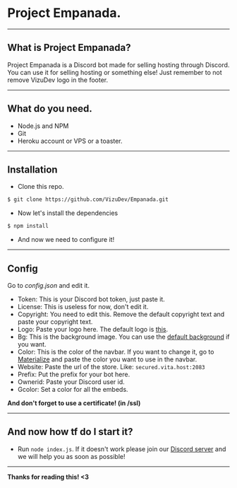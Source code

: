 # Project Empanada.

----
## What is Project Empanada?

Project Empanada is a Discord bot made for selling hosting through Discord. You can use it for selling hosting or something else! Just remember to not remove VizuDev logo in the footer.

----
## What do you need.

* Node.js and NPM
* Git
* Heroku account or VPS or a toaster.

----
## Installation
* Clone this repo.

```bash
$ git clone https://github.com/VizuDev/Empanada.git
```

* Now let's install the dependencies

```bash
$ npm install
```

* And now we need to configure it!

----
## Config
Go to *config.json* and edit it.

* Token: This is your Discord bot token, just paste it.
* License: This is useless for now, don't edit it.
* Copyright: You need to edit this. Remove the default copyright text and paste your copyright text.
* Logo: Paste your logo here. The default logo is [this](https://millie.vizudev.net/presources/vhbanner.png).
* Bg: This is the background image. You can use the [default background](https://millie.vizudev.net/presources/vdbg.jpg) if you want.
* Color: This is the color of the navbar. If you want to change it, go to [Materialize](https://materializecss.com/color.html#palette) and paste the color you want to use in the navbar.
* Website: Paste the url of the store. Like: ``secured.vita.host:2083``
* Prefix: Put the prefix for your bot here.
* Ownerid: Paste your Discord user id.
* Gcolor: Set a color for all the embeds.

**And don't forget to use a certificate! (in /ssl)**

----
## And now how tf do I start it?
* Run ``node index.js``. If it doesn't work please join our [Discord server](https://vizudev.net/discordinvite) and we will help you as soon as possible!

----
**Thanks for reading this! <3**
